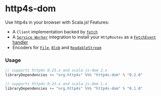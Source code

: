 # http4s-dom

Use http4s in your browser with Scala.js!
Features:

* A `Client` implementation backed by [`fetch`](https://developer.mozilla.org/en-US/docs/Web/API/Fetch_API)
* A [`Service Worker`](https://developer.mozilla.org/en-US/docs/Web/API/Service_Worker_API) integration to install your `HttpRoutes` as a [`FetchEvent` handler](https://developer.mozilla.org/en-US/docs/Web/API/ServiceWorkerGlobalScope/onfetch)
* Encoders for [`File`](https://developer.mozilla.org/en-US/docs/Web/API/File), [`Blob`](https://developer.mozilla.org/en-US/docs/Web/API/Blob) and [`ReadableStream`](https://developer.mozilla.org/en-US/docs/Web/API/ReadableStream)


### Usage

```sbt
// supports http4s 0.23.x and scala-js-dom 2.x
libraryDependencies += "org.http4s" %%% "http4s-dom" % "0.2.0"

// supports http4s 0.23.x and scala-js-dom 1.x
libraryDependencies += "org.http4s" %%% "http4s-dom" % "0.1.0"
```
